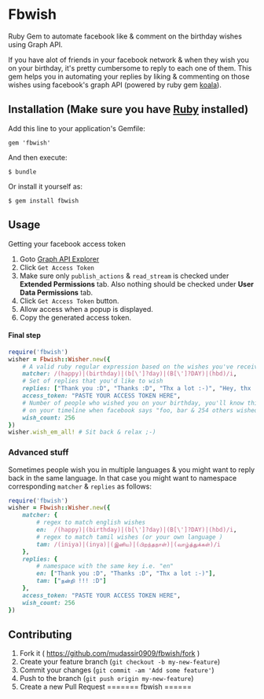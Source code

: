 # Fbwish

Ruby Gem to automate facebook like &amp; comment on the birthday wishes using Graph API.

If you have alot of friends in your facebook network & when they wish you on your birthday, it's pretty cumbersome to reply to each one of them. This gem helps you in automating your replies by liking & commenting on those wishes using facebook's graph API (powered by ruby gem [koala](https://github.com/arsduo/koala)).

## Installation (Make sure you have [Ruby](https://www.ruby-lang.org/en/installation/) installed)

Add this line to your application's Gemfile:

    gem 'fbwish'

And then execute:

    $ bundle

Or install it yourself as:

    $ gem install fbwish

## Usage

Getting your facebook access token

1. Goto [Graph API Explorer](https://developers.facebook.com/tools/explorer)
2. Click `Get Access Token`
3. Make sure only `publish_actions` & `read_stream` is checked under **Extended Permissions** tab. Also nothing should be checked under **User Data Permissions** tab.
4. Click `Get Access Token` button.
5. Allow access when a popup is displayed.
6. Copy the generated access token.

#### Final step
```ruby
require('fbwish')
wisher = Fbwish::Wisher.new({
    # A valid ruby regular expression based on the wishes you've received.
    matcher: /(happy)|(birthday)|(b[\']?day)|(B[\']?DAY)|(hbd)/i,
    # Set of replies that you'd like to wish
    replies: ["Thank you :D", "Thanks :D", "Thx a lot :-)", "Hey, thx !!! :-)","Thnk U !!!", "Hey Thanks ! :D "],
    access_token: "PASTE YOUR ACCESS TOKEN HERE",
    # Number of people who wished you on your birthday, you'll know this
    # on your timeline when facebook says "foo, bar & 254 others wished you"
    wish_count: 256
})
wisher.wish_em_all! # Sit back & relax ;-)
```

### Advanced stuff
Sometimes people wish you in multiple languages & you might want to reply back in the same language. In that case you might want to namespace corresponding `matcher` & `replies` as follows:
```ruby
require('fbwish')
wisher = Fbwish::Wisher.new({
    matcher: {
        # regex to match english wishes
        en:  /(happy)|(birthday)|(b[\']?day)|(B[\']?DAY)|(hbd)/i,
        # regex to match tamil wishes (or your own language )
        tam: /(iniya)|(inya)|(இனிய)|(பிறந்தநாள்)|(வாழ்த்துக்கள்)/i
    },
    replies: {
        # namespace with the same key i.e. "en"
        en: ["Thank you :D", "Thanks :D", "Thx a lot :-)"],
        tam: ["நன்றி !!! :D"]
    },
    access_token: "PASTE YOUR ACCESS TOKEN HERE",
    wish_count: 256
})
```

## Contributing

1. Fork it ( https://github.com/mudassir0909/fbwish/fork )
2. Create your feature branch (`git checkout -b my-new-feature`)
3. Commit your changes (`git commit -am 'Add some feature'`)
4. Push to the branch (`git push origin my-new-feature`)
5. Create a new Pull Request
=======
fbwish
======
